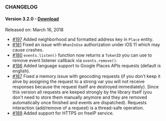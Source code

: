 ### CHANGELOG

#### Version 3.2.0 - [Download](https://github.com/malcommac/SwiftLocation/releases/tag/3.1.0) 

Released on: March 16, 2018

- [#197](https://github.com/malcommac/SwiftLocation/issues/197) Added neighborhood and formatted address key in `Place` entity.
- [#181](https://github.com/malcommac/SwiftLocation/issues/181) Fixed an issue with `WhenInUse` authorization under iOS 11 which may cause crashes.
- [#180](https://github.com/malcommac/SwiftLocation/issues/180) `events.listen()` function now returns a `TokenID` you can use to remove event listener callback via `events.remove()`.
- [#186](https://github.com/malcommac/SwiftLocation/pull/186) Added language support to Google Places APIs requests (default is english).
- [#187](https://github.com/malcommac/SwiftLocation/issues/187) Fixed a memory issue with geocoding requests (if you don't keep it alive by assigning the request to a strong var you will not receive responses because the request itself are destroyed immediately). Since this version all requests are keeped strongly by the library itself (you don't need to store them manually anymore and they are removed automatically once finished and events are dispatched). Requests interaction (add/remove of a request) is a thread-safe operation.
- [#189](https://github.com/malcommac/SwiftLocation/pull/189) Added support for HTTPS on freeIP service.

